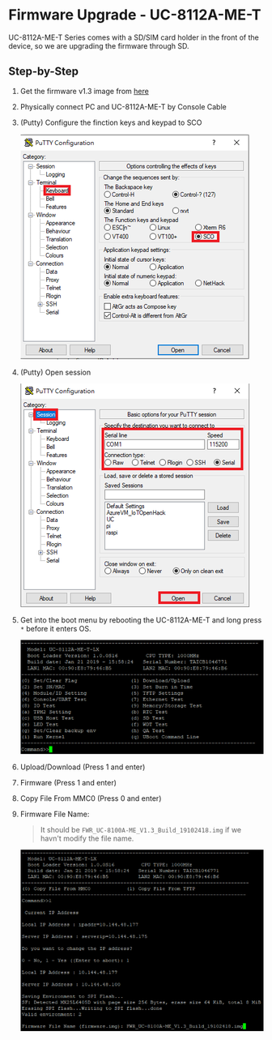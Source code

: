 # Firmware Upgrade - UC-8112A-ME-T

UC-8112A-ME-T Series comes with a SD/SIM card holder in the front of the device, so we are upgrading the firmware through SD.

## Step-by-Step
1. Get the firmware v1.3 image from [here](https://moxa-my.sharepoint.com/:u:/p/franksh_li/EYyw2vOJGaBGh0o6GEtrMQYBW61m3pXgL0IJzz56gNUMZg?e=5eV0Q2)

2. Physically connect PC and UC-8112A-ME-T by Console Cable

3. (Putty) Configure the finction keys and keypad to SCO

    ![](./Image/upgrade_fw_1.png)

4. (Putty) Open session

    ![](./Image/upgrade_fw_2.png)

5. Get into the boot menu by rebooting the UC-8112A-ME-T and long press `*` before it enters OS.

    ![](./Image/upgrade_fw_3.png)

6. Upload/Download (Press 1 and enter)

7. Firmware (Press 1 and enter)

8. Copy File From MMC0 (Press 0 and enter)

9. Firmware File Name: <THE FILE NAME IN SD CARD WITH EXTENSION>
    > It should be `FWR_UC-8100A-ME_V1.3_Build_19102418.img` if we havn't modify the file name.

    ![](./Image/upgrade_fw_4.png)